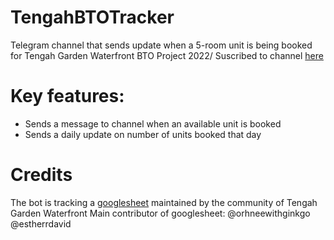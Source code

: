 # TengahBTOTracker

Telegram channel that sends update when a 5-room unit is being booked for Tengah Garden Waterfront BTO Project 2022/
Suscribed to channel [here](https://t.me/tengahgwf5)

# Key features:
* Sends a message to channel when an available unit is booked 
* Sends a daily update on number of units booked that day

# Credits
The bot is tracking a [googlesheet](https://docs.google.com/spreadsheets/d/1OThhPsNi2wgh1JhRYPp6-lYYS_W2z1iBHJYugAmc9mg/edit?usp=sharing) maintained by the community of Tengah Garden Waterfront 
Main contributor of googlesheet: @orhneewithginkgo @estherrdavid 

